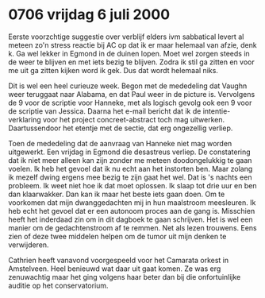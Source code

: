 # 0706 vrijdag 6 juli 2000
Eerste voorzchtige suggestie over verblijf elders ivm sabbatical levert al meteen zo'n stress reactie bij AC op dat ik er maar helemaal van afzie, denk k. Ga wel lekker in Egmond in de duinen lopen. Moet wel zorgen steeds in de weer te blijven en met iets bezig te blijven. Zodra ik stil ga zitten en voor me uit ga zitten kijken word ik gek. Dus dat wordt helemaal niks. 

Dit is wel een heel curieuze week. Begon met de mededeling dat Vaughn weer teruggaat naar Alabama, en dat Paul weer in de picture is. Vervolgens de 9 voor de scriptie voor Hanneke, met als logisch gevolg ook een 9 voor de scriptie van Jessica. Daarna het e-mail bericht dat ik de intentie-verklaring voor het project concreet-abstract toch mag uitwerken. Daartussendoor het etentje met de sectie, dat erg ongezellig verliep. 

Toen de mededeling dat de aanvraag van Hanneke niet mag worden uitgewerkt. Een vrijdag in Egmond die desastreus verliep. De constatering dat ik niet meer alleen kan zijn zonder me meteen doodongelukkig te gaan voelen. Ik heb het gevoel dat ik nu echt aan het instorten ben. Maar zolang ik mezelf dwing ergens mee bezig te zijn gaat het wel. Dat is 's nachts een probleem. Ik weet niet hoe ik dat moet oplossen. Ik slaap tot drie uur en ben dan klaarwakker. Dan kan ik maar het beste iets gaan doen. Om te voorkomen dat mijn dwanggedachten mij in hun maalstroom meesleuren. Ik heb echt het gevoel dat er een autonoom proces aan de gang is. Misschien heeft het inderdaad zin om in dit dagboek te gaan schrijven. Het is wel een manier om de gedachtenstroom af te remmen. Net als lezen trouwens. Eens zien of deze twee middelen helpen om de tumor uit mijn denken te verwijderen.

Cathrien heeft vanavond voorgespeeld voor het Camarata orkest in Amstelveen. Heel benieuwd wat daar uit gaat komen. Ze was erg zenuwachtig maar het ging volgens haar beter dan bij die onfortuinlijke auditie op het conservatorium.
